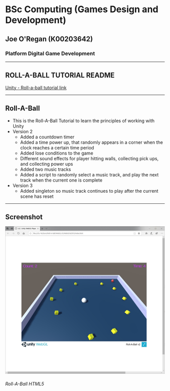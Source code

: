 # BSc Computing (Games Design and Development)
## Joe O'Regan (K00203642)
### Platform Digital Game Development

---

##  ROLL-A-BALL TUTORIAL README #

[Unity - Roll-a-ball tutorial link](https://unity3d.com/learn/tutorials/projects/roll-ball-tutorial)

---

## Roll-A-Ball

* This is the Roll-A-Ball Tutorial to learn the principles of working with Unity
* Version 2
  * Added a countdown timer
  * Added a time power up, that randomly appears in a corner when the clock reaches a certain time period
  * Added lose conditions to the game
  * Different sound effects for player hitting walls, collecting pick ups, and collecting power ups
  * Added two music tracks
  * Added a script to randomly select a music track, and play the next track when the current one is complete
* Version 3
  * Added singleton so music track continues to play after the current scene has reset

---

## Screenshot

![Roll-A-Ball HTML5](https://raw.githubusercontent.com/joeaoregan/LIT-Yr4-Unity-RollABall/master/Screenshots/RollABall.jpg "Roll-A-Ball HTML5")
###### Roll-A-Ball HTML5
